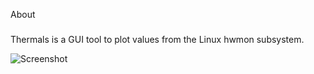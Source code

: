 About
#####

Thermals is a GUI tool to plot values from the Linux hwmon subsystem.

![Screenshot](/../main/screenshot.png?raw=true "Dark Style enabled")